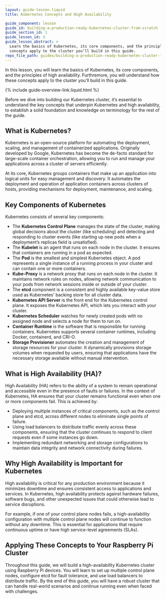 ```yaml
---
layout: guide-lesson.liquid
title: Kubernetes Concepts and High Availability

guide_component: lesson
guide_id: building-a-production-ready-kubernetes-cluster-from-scratch
guide_section_id: 1
guide_lesson_id: 3
guide_lesson_abstract: >
  Learn the basics of Kubernetes, its core components, and the principles of high availability. Understand how these
  concepts apply to the cluster you’ll build in this guide.
repo_file_path: guides/building-a-production-ready-kubernetes-cluster-from-scratch/lesson-3.md
---
```


In this lesson, you will learn the basics of Kubernetes, its core components, and the principles of high availability.
Furthremore, you will understand how these concepts apply to the cluster you’ll build in this guide.

{% include guide-overview-link.liquid.html %}

Before we dive into building our Kubernetes cluster, it’s essential to understand the key concepts that underpin
Kubernetes and high availability, to establish a solid foundation and knowledge on terminology for the rest of the
guide.

## What is Kubernetes?

Kubernetes is an open-source platform for automating the deployment, scaling, and management of containerized
applications. Originally developed by Google, Kubernetes has become the de-facto standard for large-scale container
orchestration, allowing you to run and manage your applications across a cluster of servers efficiently.

At its core, Kubernetes groups containers that make up an application into logical units for easy management and
discovery. It automates the deployment and operation of application containers across clusters of hosts, providing
mechanisms for deployment, maintenance, and scaling.

## Key Components of Kubernetes

Kubernetes consists of several key components:

- The **Kubernetes Control Plane** manages the state of the cluster, making global decisions about the cluster (like
  scheduling) and detecting and responding to cluster events (like starting up new pods when a deployment’s replicas
  field is unsatisfied).
- The **Kubelet** is an agent that runs on each node in the cluster. It ensures that containers are running in a pod as
  expected.
- The **Pod** is the smallest and simplest Kubernetes object. A pod represents a single instance of a running process in
  your cluster and can contain one or more containers.
- **Kube-Proxy** is a network proxy that runs on each node in the cluster. It maintains network rules on nodes, allowing
  network communication to your pods from network sessions inside or outside of your cluster.
- The **etcd** component is a consistent and highly available key-value store used as Kubernetes' backing store for all
  cluster data.
- **Kubernetes API Server** is the front end for the Kubernetes control plane. It exposes the Kubernetes API, which lets
  you interact with your cluster.
- **Kubernetes Scheduler** watches for newly created pods with no assigned node and selects a node for them to run on.
- **Container Runtime** is the software that is responsible for running containers. Kubernetes supports several
  container runtimes, including Docker, containerd, and CRI-O.
- **Storage Provisioner** automates the creation and management of storage resources for your cluster. It dynamically
  provisions storage volumes when requested by users, ensuring that applications have the necessary storage available
  without manual intervention.

## What is High Availability (HA)?

High Availability (HA) refers to the ability of a system to remain operational and accessible even in the presence of
faults or failures. In the context of Kubernetes, HA ensures that your cluster remains functional even when one or more
components fail. This is achieved by:

- Deploying multiple instances of critical components, such as the control plane and etcd, across different nodes to
  eliminate single points of failure.
- Using load balancers to distribute traffic evenly across these components, ensuring that the cluster continues to
  respond to client requests even if some instances go down.
- Implementing redundant networking and storage configurations to maintain data integrity and network connectivity
  during failures.

## Why High Availability is Important for Kubernetes

High availability is critical for any production environment because it minimizes downtime and ensures consistent access
to applications and services. In Kubernetes, high availability protects against hardware failures, software bugs, and
other unexpected issues that could otherwise lead to service disruptions.

For example, if one of your control plane nodes fails, a high-availability configuration with multiple control plane
nodes will continue to function without any downtime. This is essential for applications that require continuous uptime
or have high service-level agreements (SLAs).

## Applying These Concepts to Your Raspberry Pi Cluster

Throughout this guide, we will build a high-availability Kubernetes cluster using Raspberry Pi devices. You will learn
to set up multiple control plane nodes, configure etcd for fault tolerance, and use load balancers to distribute
traffic. By the end of this guide, you will have a robust cluster that can handle real-world scenarios and continue
running even when faced with challenges.
